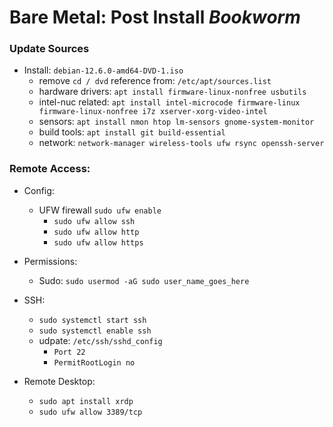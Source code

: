 # Bare Metal: Post Install _Bookworm_


### Update Sources
* Install: `debian-12.6.0-amd64-DVD-1.iso`
  - remove `cd / dvd` reference from: `/etc/apt/sources.list`
  - hardware drivers: `apt install firmware-linux-nonfree usbutils`
  - intel-nuc related: `apt install intel-microcode firmware-linux firmware-linux-nonfree i7z xserver-xorg-video-intel`
  - sensors: `apt install nmon htop lm-sensors gnome-system-monitor`
  - build tools: `apt install git build-essential`
  - network: `network-manager wireless-tools ufw rsync openssh-server`
 

### Remote Access:
* Config:
  - UFW firewall `sudo ufw enable`
    - `sudo ufw allow ssh`
    - `sudo ufw allow http`
    - `sudo ufw allow https`

* Permissions:
  - Sudo: `sudo usermod -aG sudo user_name_goes_here`
  
* SSH:
  - `sudo systemctl start ssh`
  - `sudo systemctl enable ssh`
  - udpate: `/etc/ssh/sshd_config`
    - `Port 22`
    - `PermitRootLogin no`   
 
* Remote Desktop:
  - `sudo apt install xrdp`
  - `sudo ufw allow 3389/tcp`
